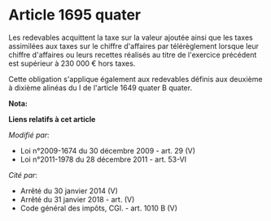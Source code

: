 # Article 1695 quater

Les redevables acquittent la taxe sur la valeur ajoutée ainsi que les taxes assimilées aux taxes sur le chiffre d'affaires
par télérèglement lorsque leur chiffre d'affaires ou leurs recettes réalisés au titre de l'exercice précédent est supérieur à
230 000 € hors taxes. 

Cette obligation s'applique également aux redevables définis aux deuxième à dixième alinéas du I de l'article 1649 quater B
quater.

**Nota:**



**Liens relatifs à cet article**

_Modifié par_:

  - Loi n°2009-1674 du 30 décembre 2009 - art. 29 (V)
  - Loi n°2011-1978 du 28 décembre 2011 - art. 53-VI

_Cité par_:

  - Arrêté du 30 janvier 2014 (V)
  - Arrêté du 31 janvier 2018 - art. (V)
  - Code général des impôts, CGI. - art. 1010 B (V)
